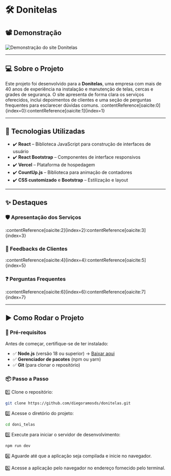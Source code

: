 # 🛠️ Donitelas

## 📽️ Demonstração

![Demonstração do site Donitelas](https://github.com/user-attachments/assets/e624f49c-47ea-4e69-8012-270d9e5b95cd)

---

## 💻 Sobre o Projeto

Este projeto foi desenvolvido para a **Donitelas**, uma empresa com mais de 40 anos de experiência na instalação e manutenção de telas, cercas e grades de segurança. O site apresenta de forma clara os serviços oferecidos, inclui depoimentos de clientes e uma seção de perguntas frequentes para esclarecer dúvidas comuns. :contentReference[oaicite:0]{index=0}&#8203;:contentReference[oaicite:1]{index=1}

---

## 🚀 Tecnologias Utilizadas

- ✔️ **React** – Biblioteca JavaScript para construção de interfaces de usuário
- ✔️ **React Bootstrap** – Componentes de interface responsivos
- ✔️ **Vercel** – Plataforma de hospedagem
- ✔️ **CountUp.js** – Biblioteca para animação de contadores
- ✔️ **CSS customizado** e **Bootstrap** – Estilização e layout

---

## ✨ Destaques

### 🛡️ Apresentação dos Serviços

:contentReference[oaicite:2]{index=2}&#8203;:contentReference[oaicite:3]{index=3}

### 💬 Feedbacks de Clientes

:contentReference[oaicite:4]{index=4}&#8203;:contentReference[oaicite:5]{index=5}

### ❓ Perguntas Frequentes

:contentReference[oaicite:6]{index=6}&#8203;:contentReference[oaicite:7]{index=7}

---

## ▶️ Como Rodar o Projeto

### 🔧 Pré-requisitos

Antes de começar, certifique-se de ter instalado:

- ✅ **Node.js** (versão 18 ou superior) → [Baixar aqui](https://nodejs.org/)
- ✅ **Gerenciador de pacotes** (npm ou yarn)
- ✅ **Git** (para clonar o repositório)

### 📦 Passo a Passo
1️⃣ Clone o repositório:  
```bash
git clone https://github.com/diegoramosds/donitelas.git
```

2️⃣ Acesse o diretório do projeto:
```bash
cd doni_telas
```

3️⃣ Execute  para iniciar o servidor de desenvolvimento:
```bash
npm run dev
```
4️⃣ Aguarde até que a aplicação seja compilada e inicie no navegador.

5️⃣ Acesse a aplicação pelo navegador no endereço fornecido pelo terminal.
